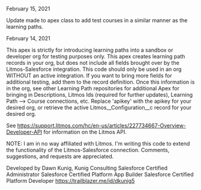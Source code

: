 February 15, 2021

Update made to apex class to add test courses in a similar manner as the learning paths.

February 14, 2021

This apex is strictly for introducing learning paths into a sandbox or developer org for testing purposes only. This apex creates learning path records in your org, but does not include all fields brought over by the Litmos-Salesforce integration. This code should only be used in an org WITHOUT an active integration. If you want to bring more fields for additional testing, add them to the record definition. Once this information is in the org, see other Learning Path repositories for additional Apex for bringing in Descriptions, Litmos Ids (required for further updates), Learning Path --> Course connections, etc. Replace 'apikey' with the apikey for your desired org, or retrieve the active Litmos__Configuration__c record for your desired org.

See https://support.litmos.com/hc/en-us/articles/227734667-Overview-Developer-API for information on the Litmos API.

NOTE: I am in no way affiliated with Litmos. I'm writing this code to extend the functionality of the Litmos-Salesforce connection. Comments, suggestions, and requests are appreciated.

Developed by Dawn Kunig, Kunig Consulting Salesforce Certified Administrator Salesforce Certified Platform App Builder Salesforce Certified Platform Developer https://trailblazer.me/id/dkunig5
